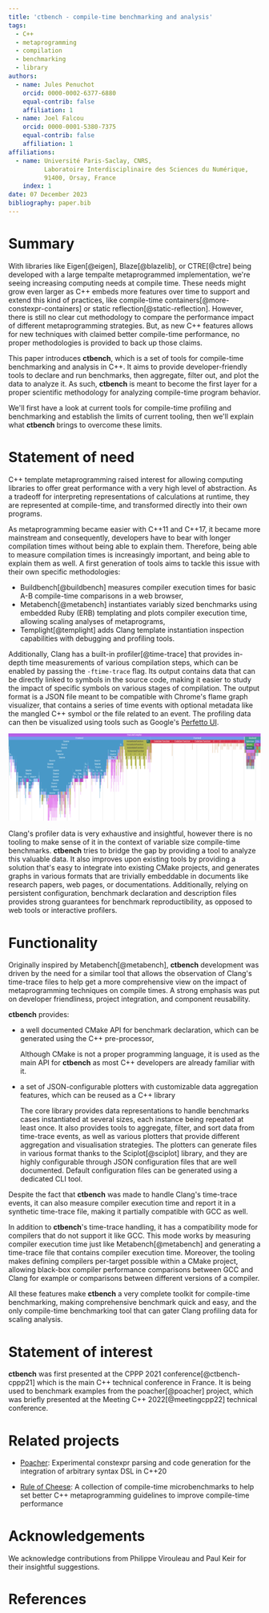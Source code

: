 ```yaml
---
title: 'ctbench - compile-time benchmarking and analysis'
tags:
  - C++
  - metaprogramming
  - compilation
  - benchmarking
  - library
authors:
  - name: Jules Penuchot
    orcid: 0000-0002-6377-6880
    equal-contrib: false
    affiliation: 1
  - name: Joel Falcou
    orcid: 0000-0001-5380-7375
    equal-contrib: false
    affiliation: 1
affiliations:
  - name: Université Paris-Saclay, CNRS,
          Laboratoire Interdisciplinaire des Sciences du Numérique,
          91400, Orsay, France
    index: 1
date: 07 December 2023
bibliography: paper.bib
---
```


# Summary

With libraries like Eigen[@eigen], Blaze[@blazelib], or CTRE[@ctre] being
developed with a large tempalte metaprogrammed implementation, we're seeing
increasing computing needs at compile time. These needs might grow even larger
as C++ embeds more features over time to support and extend this kind of
practices, like compile-time containers[@more-constexpr-containers] or static
reflection[@static-reflection]. However, there is still no clear cut methodology
to compare the performance impact of different metaprogramming strategies. But,
as new C++ features allows for new techniques with claimed better compile-time
performance, no proper methodologies is provided to back up those claims.

This paper introduces **ctbench**, which is a set of tools for compile-time
benchmarking and analysis in C++. It aims to provide developer-friendly tools to
declare and run benchmarks, then aggregate, filter out, and plot the data to
analyze it. As such, **ctbench** is meant to become the first layer for a proper
scientific methodology for analyzing compile-time program behavior.

We'll first have a look at current tools for compile-time profiling and
benchmarking and establish the limits of current tooling, then we'll explain
what **ctbench** brings to overcome these limits.

# Statement of need

C++ template metaprogramming raised interest for allowing computing libraries to
offer great performance with a very high level of abstraction. As a tradeoff for
interpreting representations of calculations at runtime, they are represented at
compile-time, and transformed directly into their own programs.

As metaprogramming became easier with C++11 and C++17, it became more mainstream
and consequently, developers have to bear with longer compilation times without
being able to explain them. Therefore, being able to measure compilation times
is increasingly important, and being able to explain them as well. A first
generation of tools aims to tackle this issue with their own specific
methodologies:

- Buildbench[@buildbench] measures compiler execution times for basic
  A-B compile-time comparisons in a web browser,
- Metabench[@metabench] instantiates variably sized benchmarks using embedded
  Ruby (ERB) templating and plots compiler execution time, allowing scaling
  analyses of metaprograms,
- Templight[@templight] adds Clang template instantiation inspection
  capabilities with debugging and profiling tools.

Additionally, Clang has a built-in profiler[@time-trace] that provides in-depth
time measurements of various compilation steps, which can be enabled by passing
the `-ftime-trace` flag. Its output contains data that can be directly linked to
symbols in the source code, making it easier to study the impact of specific
symbols on various stages of compilation. The output format is a JSON file meant
to be compatible with Chrome's flame graph visualizer, that contains a series of
time events with optional metadata like the mangled C++ symbol or the file
related to an event. The profiling data can then be visualized using tools such
as Google's [Perfetto UI](https://ui.perfetto.dev/).

![Perfetto UI displaying a sample Clang time trace file](docs/images/perfetto-ui.png)

Clang's profiler data is very exhaustive and insightful, however there is no
tooling to make sense of it in the context of variable size compile-time
benchmarks. **ctbench** tries to bridge the gap by providing a tool to analyze
this valuable data. It also improves upon existing tools by providing a solution
that's easy to integrate into existing CMake projects, and generates graphs in
various formats that are trivially embeddable in documents like research papers,
web pages, or documentations. Additionally, relying on persistent configuration,
benchmark declaration and description files provides strong guarantees for
benchmark reproductibility, as opposed to web tools or interactive profilers.

# Functionality

Originally inspired by Metabench[@metabench], **ctbench** development was
driven by the need for a similar tool that allows the observation of Clang's
time-trace files to help get a more comprehensive view on the impact of
metaprogramming techniques on compile times. A strong emphasis was put on
developer friendliness, project integration, and component reusability.

**ctbench** provides:

- a well documented CMake API for benchmark declaration, which can be generated
  using the C++ pre-processor,

  Although CMake is not a proper programming language, it is used as the main
  API for **ctbench** as most C++ developers are already familiar with it.

- a set of JSON-configurable plotters with customizable data aggregation
  features, which can be reused as a C++ library

  The core library provides data representations to handle benchmarks cases
  instantiated at several sizes, each instance being repeated at least once. It
  also provides tools to aggregate, filter, and sort data from time-trace
  events, as well as various plotters that provide different aggregation and
  visualisation strategies. The plotters can generate files in various format
  thanks to the Sciplot[@sciplot] library, and they are highly configurable
  through JSON configuration files that are well documented. Default
  configuration files can be generated using a dedicated CLI tool.

Despite the fact that **ctbench** was made to handle Clang's time-trace events,
it can also measure compiler execution time and report it in a synthetic
time-trace file, making it partially compatible with GCC as well.

In addition to **ctbench**'s time-trace handling, it has a compatibility mode
for compilers that do not support it like GCC. This mode works by measuring
compiler execution time just like Metabench[@metabench] and generating a
time-trace file that contains compiler execution time. Moreover, the tooling
makes defining compilers per-target possible within a CMake project, allowing
black-box compiler performance comparisons between GCC and Clang for example or
comparisons between different versions of a compiler.

All these features make **ctbench** a very complete toolkit for compile-time
benchmarking, making comprehensive benchmark quick and easy, and the only
compile-time benchmarking tool that can gater Clang profiling data for scaling
analysis.

# Statement of interest

**ctbench** was first presented at the CPPP 2021 conference[@ctbench-cppp21]
which is the main C++ technical conference in France. It is being used to
benchmark examples from the poacher[@poacher] project, which was briefly
presented at the Meeting C++ 2022[@meetingcpp22] technical conference.

# Related projects

- [Poacher](https://github.com/jpenuchot/poacher): Experimental constexpr
  parsing and code generation for the integration of arbitrary syntax DSL in
  C++20

- [Rule of Cheese](https://github.com/jpenuchot/rule-of-cheese): A collection of
  compile-time microbenchmarks to help set better C++ metaprogramming guidelines
  to improve compile-time performance

# Acknowledgements

We acknowledge contributions from Philippe Virouleau and Paul Keir for their
insightful suggestions.

# References


